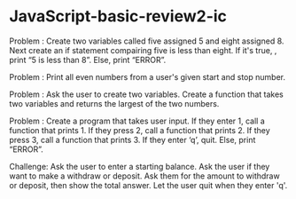 # JavaScript-basic-review2-ic

Problem :
Create two variables called five assigned 5 and eight assigned 8. Next create an if statement compairing five is less than eight. If it's true, , print “5 is less than 8”. Else, print “ERROR”.

Problem :
Print all even numbers from a user's given start and stop number.

Problem :
Ask the user to create two variables. Create a function that takes two variables and returns the largest of the two numbers.

Problem :
Create a program that takes user input. If they enter 1, call a function that prints 1. If they press 2, call a function that prints 2. If they press 3, call a function that prints 3. If they enter ‘q’, quit. Else, print “ERROR”.

Challenge:
Ask the user to enter a starting balance. Ask the user if they want to make a withdraw or deposit. Ask them for the amount to withdraw or deposit, then show the total answer. Let the user quit when they enter 'q'.
